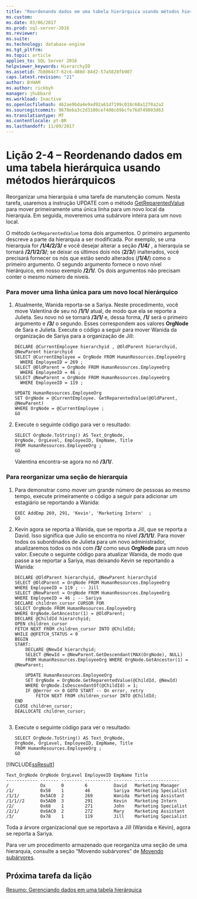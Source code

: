 ```yaml
---
title: "Reordenando dados em uma tabela hierárquica usando métodos hierárquicos | Microsoft Docs"
ms.custom: 
ms.date: 03/06/2017
ms.prod: sql-server-2016
ms.reviewer: 
ms.suite: 
ms.technology: database-engine
ms.tgt_pltfrm: 
ms.topic: article
applies_to: SQL Server 2016
helpviewer_keywords: HierarchyID
ms.assetid: 7b8064c7-62c6-488d-84d2-57a5828fb907
caps.latest.revision: "21"
author: BYHAM
ms.author: rickbyh
manager: jhubbard
ms.workload: Inactive
ms.openlocfilehash: 462ae9bda4e9ad92a61d7199c018c68a1278a2a2
ms.sourcegitcommit: 9678eba3c2d3100cef408c69bcfe76df49803d63
ms.translationtype: MT
ms.contentlocale: pt-BR
ms.lasthandoff: 11/09/2017
---
```

# <a name="lesson-2-4---reordering-data-in-a-hierarchical-table-using-hierarchical-methods"></a>Lição 2-4 – Reordenando dados em uma tabela hierárquica usando métodos hierárquicos
Reorganizar uma hierarquia é uma tarefa de manutenção comum. Nesta tarefa, usaremos a instrução UPDATE com o método [GetReparentedValue](../../t-sql/data-types/getreparentedvalue-database-engine.md) para mover primeiramente uma única linha para um novo local da hierarquia. Em seguida, moveremos uma subárvore inteira para um novo local.  
  
O método `GetReparentedValue` toma dois argumentos. O primeiro argumento descreve a parte da hierarquia a ser modificada. Por exemplo, se uma hierarquia for **/1/4/2/3/** e você desejar alterar a seção **/1/4/** , a hierarquia se tornará **/2/1/2/3/**; se deixar os últimos dois nós (**2/3/**) inalterados, você precisará fornecer os nós que estão sendo alterados (**/1/4/**) como o primeiro argumento. O segundo argumento fornece o novo nível hierárquico, em nosso exemplo **/2/1/**. Os dois argumentos não precisam conter o mesmo número de níveis.  
  
### <a name="to-move-a-single-row-to-a-new-location-in-the-hierarchy"></a>Para mover uma linha única para um novo local hierárquico  
  
1.  Atualmente, Wanida reporta-se a Sariya. Neste procedimento, você move Valentina de seu nó **/1/1/** atual, de modo que ela se reporte a Julieta. Seu novo nó se tornará **/3/1/** e, dessa forma, **/1/** será o primeiro argumento e **/3/** o segundo. Esses correspondem aos valores **OrgNode** de Sara e Julieta. Execute o código a seguir para mover Wanida da organização de Sariya para a organização de Jill:  
  
    ```  
    DECLARE @CurrentEmployee hierarchyid , @OldParent hierarchyid, @NewParent hierarchyid  
    SELECT @CurrentEmployee = OrgNode FROM HumanResources.EmployeeOrg  
      WHERE EmployeeID = 269 ;   
    SELECT @OldParent = OrgNode FROM HumanResources.EmployeeOrg  
      WHERE EmployeeID = 46 ;   
    SELECT @NewParent = OrgNode FROM HumanResources.EmployeeOrg  
      WHERE EmployeeID = 119 ;   
  
    UPDATE HumanResources.EmployeeOrg  
    SET OrgNode = @CurrentEmployee. GetReparentedValue(@OldParent, @NewParent)   
    WHERE OrgNode = @CurrentEmployee ;  
    GO  
    ```  
  
2.  Execute o seguinte código para ver o resultado:  
  
    ```  
    SELECT OrgNode.ToString() AS Text_OrgNode,   
    OrgNode, OrgLevel, EmployeeID, EmpName, Title   
    FROM HumanResources.EmployeeOrg ;  
    GO  
    ```  
  
    Valentina encontra-se agora no nó **/3/1/**.  
  
### <a name="to-reorganize-a-section-of-a-hierarchy"></a>Para reorganizar uma seção de hierarquia  
  
1.  Para demonstrar como mover um grande número de pessoas ao mesmo tempo, execute primeiramente o código a seguir para adicionar um estagiário se reportando a Wanida:  
  
    ```  
    EXEC AddEmp 269, 291, 'Kevin', 'Marketing Intern'  ;  
    GO  
    ```  
  
2.  Kevin agora se reporta a Wanida, que se reporta a Jill, que se reporta a David. Isso significa que Julio se encontra no nível **/3/1/1/**. Para mover todos os subordinados de Julieta para um novo administrador, atualizaremos todos os nós com **/3/** como seus **OrgNode** para um novo valor. Execute o seguinte código para atualizar Wanida, de modo que passe a se reportar a Sariya, mas deixando Kevin se reportando a Wanida:  
  
    ```  
    DECLARE @OldParent hierarchyid, @NewParent hierarchyid  
    SELECT @OldParent = OrgNode FROM HumanResources.EmployeeOrg  
    WHERE EmployeeID = 119 ; -- Jill  
    SELECT @NewParent = OrgNode FROM HumanResources.EmployeeOrg  
    WHERE EmployeeID = 46 ; -- Sariya  
    DECLARE children_cursor CURSOR FOR  
    SELECT OrgNode FROM HumanResources.EmployeeOrg  
    WHERE OrgNode.GetAncestor(1) = @OldParent;  
    DECLARE @ChildId hierarchyid;  
    OPEN children_cursor  
    FETCH NEXT FROM children_cursor INTO @ChildId;  
    WHILE @@FETCH_STATUS = 0  
    BEGIN  
    START:  
        DECLARE @NewId hierarchyid;  
        SELECT @NewId = @NewParent.GetDescendant(MAX(OrgNode), NULL)  
        FROM HumanResources.EmployeeOrg WHERE OrgNode.GetAncestor(1) = @NewParent;  
  
        UPDATE HumanResources.EmployeeOrg  
        SET OrgNode = OrgNode.GetReparentedValue(@ChildId, @NewId)  
        WHERE OrgNode.IsDescendantOf(@ChildId) = 1;  
        IF @@error <> 0 GOTO START -- On error, retry  
            FETCH NEXT FROM children_cursor INTO @ChildId;  
    END  
    CLOSE children_cursor;  
    DEALLOCATE children_cursor;  
  
    ```  
  
3.  Execute o seguinte código para ver o resultado:  
  
    ```  
    SELECT OrgNode.ToString() AS Text_OrgNode,   
    OrgNode, OrgLevel, EmployeeID, EmpName, Title   
    FROM HumanResources.EmployeeOrg ;  
    GO  
    ```  
  
[!INCLUDE[ssResult](../../includes/ssresult-md.md)]  
  
```  
Text_OrgNode OrgNode OrgLevel EmployeeID EmpName Title  
------------ ------- -------- ---------- ------- -----------------  
/            Ox      0        6          David   Marketing Manager  
/1/          0x58    1        46         Sariya  Marketing Specialist  
/1/1/        0x5AC0  2        269        Wanida  Marketing Assistant  
/1/1//2      0x5AD0  3        291        Kevin   Marketing Intern  
/2/          0x68    1        271        John    Marketing Specialist  
/2/1/        0x6AC0  2        272        Mary    Marketing Assistant  
/3/          0x78    1        119        Jill    Marketing Specialist  
```  
  
Toda a árvore organizacional que se reportava a Jill (Wanida e Kevin), agora se reporta a Sariya.  
  
Para ver um procedimento armazenado que reorganiza uma seção de uma hierarquia, consulte a seção “Movendo subárvores” de [Movendo subárvores](../../relational-databases/hierarchical-data-sql-server.md#BKMK_MovingSubtrees).  
  
## <a name="next-task-in-lesson"></a>Próxima tarefa da lição  
[Resumo: Gerenciando dados em uma tabela hierárquica](../../relational-databases/tables/lesson-2-5-summary-managing-data-in-a-hierarchical-table.md)  
  
  
  
